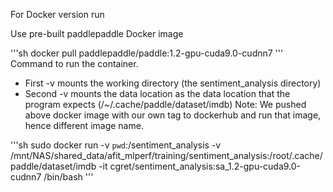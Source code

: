 For Docker version run

Use pre-built paddlepaddle Docker image 

'''sh
    docker pull paddlepaddle/paddle:1.2-gpu-cuda9.0-cudnn7
'''
Command to run the container.
* First -v mounts the working directory (the sentiment_analysis directory)
* Second -v mounts the data location as the data location that the program expects (/~/.cache/paddle/dataset/imdb)
Note: We pushed above docker image with our own tag to dockerhub and run that image, hence different image name.

'''sh
sudo docker run -v `pwd`:/sentiment_analysis -v /mnt/NAS/shared_data/afit_mlperf/training/sentiment_analysis:/root/.cache/paddle/dataset/imdb -it cgret/sentiment_analysis:sa_1.2-gpu-cuda9.0-cudnn7 /bin/bash
'''
